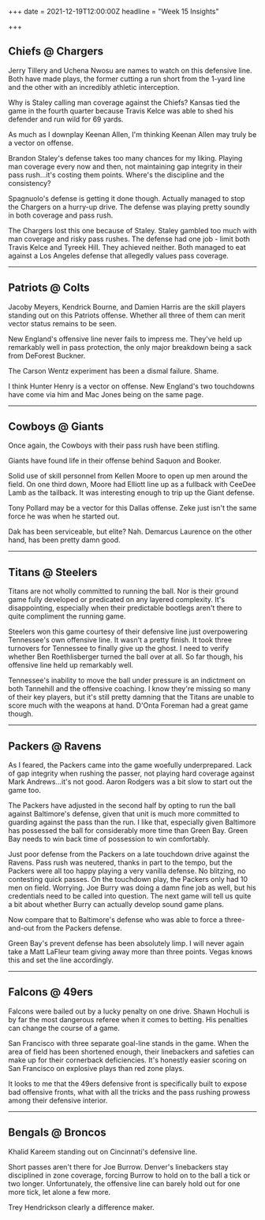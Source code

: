 +++
date = 2021-12-19T12:00:00Z
headline = "Week 15 Insights"

+++
## Chiefs @ Chargers

Jerry Tillery and Uchena Nwosu are names to watch on this defensive line. Both have made plays, the former cutting a run short from the 1-yard line and the other with an incredibly athletic interception.

Why is Staley calling man coverage against the Chiefs? Kansas tied the game in the fourth quarter because Travis Kelce was able to shed his defender and run wild for 69 yards.

As much as I downplay Keenan Allen, I'm thinking Keenan Allen may truly be a vector on offense.

Brandon Staley's defense takes too many chances for my liking. Playing man coverage every now and then, not maintaining gap integrity in their pass rush...it's costing them points. Where's the discipline and the consistency?

Spagnuolo's defense is getting it done though. Actually managed to stop the Chargers on a hurry-up drive. The defense was playing pretty soundly in both coverage and pass rush.

The Chargers lost this one because of Staley. Staley gambled too much with man coverage and risky pass rushes. The defense had one job - limit both Travis Kelce and Tyreek Hill. They achieved neither. Both managed to eat against a Los Angeles defense that allegedly values pass coverage.

***

## Patriots @ Colts

Jacoby Meyers, Kendrick Bourne, and Damien Harris are the skill players standing out on this Patriots offense. Whether all three of them can merit vector status remains to be seen.

New England's offensive line never fails to impress me. They've held up remarkably well in pass protection, the only major breakdown being a sack from DeForest Buckner.

The Carson Wentz experiment has been a dismal failure. Shame.

I think Hunter Henry is a vector on offense. New England's two touchdowns have come via him and Mac Jones being on the same page.

***

## Cowboys @ Giants

Once again, the Cowboys with their pass rush have been stifling.

Giants have found life in their offense behind Saquon and Booker.

Solid use of skill personnel from Kellen Moore to open up men around the field. On one third down, Moore had Elliott line up as a fullback with CeeDee Lamb as the tailback. It was interesting enough to trip up the Giant defense.

Tony Pollard may be a vector for this Dallas offense. Zeke just isn't the same force he was when he started out.

Dak has been serviceable, but elite? Nah. Demarcus Laurence on the other hand, has been pretty damn good.

***

## Titans @ Steelers

Titans are not wholly committed to running the ball. Nor is their ground game fully developed or predicated on any layered complexity. It's disappointing, especially when their predictable bootlegs aren't there to quite compliment the running game.

Steelers won this game courtesy of their defensive line just overpowering Tennessee's own offensive line. It wasn't a pretty finish. It took three turnovers for Tennessee to finally give up the ghost. I need to verify whether Ben Roethlisberger turned the ball over at all. So far though, his offensive line held up remarkably well.

Tennessee's inability to move the ball under pressure is an indictment on both Tannehill and the offensive coaching. I know they're missing so many of their key players, but it's still pretty damning that the Titans are unable to score much with the weapons at hand. D'Onta Foreman had a great game though.

***

## Packers @ Ravens

As I feared, the Packers came into the game woefully underprepared. Lack of gap integrity when rushing the passer, not playing hard coverage against Mark Andrews...it's not good. Aaron Rodgers was a bit slow to start out the game too.

The Packers have adjusted in the second half by opting to run the ball against Baltimore's defense, given that unit is much more committed to guarding against the pass than the run. I like that, especially given Baltimore has possessed the ball for considerably more time than Green Bay. Green Bay needs to win back time of possession to win comfortably.

Just poor defense from the Packers on a late touchdown drive against the Ravens. Pass rush was neutered, thanks in part to the tempo, but the Packers were all too happy playing a very vanilla defense. No blitzing, no contesting quick passes. On the touchdown play, the Packers only had 10 men on field. Worrying. Joe Burry was doing a damn fine job as well, but his credentials need to be called into question. The next game will tell us quite a bit about whether Burry can actually develop sound game plans.

Now compare that to Baltimore's defense who was able to force a three-and-out from the Packers defense.

Green Bay's prevent defense has been absolutely limp. I will never again take a Matt LaFleur team giving away more than three points. Vegas knows this and set the line accordingly.

***

## Falcons @ 49ers

Falcons were bailed out by a lucky penalty on one drive. Shawn Hochuli is by far the most dangerous referee when it comes to betting. His penalties can change the course of a game.

San Francisco with three separate goal-line stands in the game. When the area of field has been shortened enough, their linebackers and safeties can make up for their cornerback deficiencies. It's honestly easier scoring on San Francisco on explosive plays than red zone plays.

It looks to me that the 49ers defensive front is specifically built to expose bad offensive fronts, what with all the tricks and the pass rushing prowess among their defensive interior.

***

## Bengals @ Broncos

Khalid Kareem standing out on Cincinnati's defensive line.

Short passes aren't there for Joe Burrow. Denver's linebackers stay disciplined in zone coverage, forcing Burrow to hold on to the ball a tick or two longer. Unfortunately, the offensive line can barely hold out for one more tick, let alone a few more.

Trey Hendrickson clearly a difference maker.